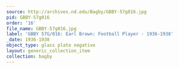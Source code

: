 ```yaml
---
source: http://archives.nd.edu/Bagby/GBBY-57g016.jpg
pid: GBBY-57g016
order: '16'
file_name: GBBY-57g016.jpg
label: 'GBBY 57G/016: Earl Brown: Football Player - 1936-1938'
_date: 1936-1938
object_type: glass plate negative
layout: generic_collection_item
collection: bagby
---
```

